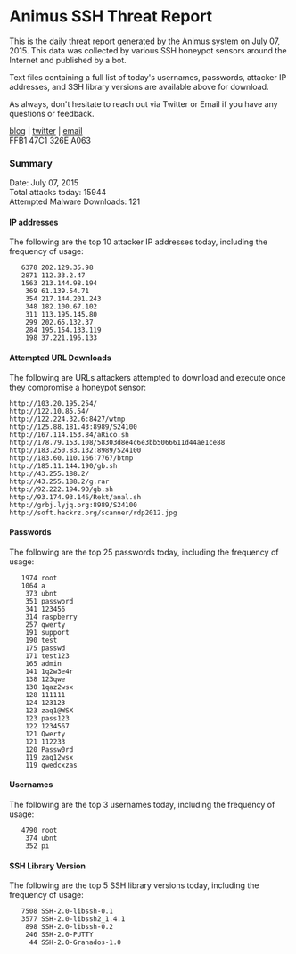 # Animus SSH Threat Report

This is the daily threat report generated by the Animus system on July 07, 2015. This data was collected by various SSH honeypot sensors around the Internet and published by a bot.  

Text files containing a full list of today's usernames, passwords, attacker IP addresses, and SSH library versions are available above for download.  

As always, don't hesitate to reach out via Twitter or Email if you have any questions or feedback.  

[blog](http://morris.guru) | [twitter](https://twitter.com/andrew___morris) | [email](mailto:andrew@morris.guru)  
FFB1 47C1 326E A063  

### Summary

Date: July 07, 2015  
Total attacks today: 15944  
Attempted Malware Downloads: 121 

#### IP addresses
The following are the top 10 attacker IP addresses today, including the frequency of usage:
```
   6378 202.129.35.98
   2871 112.33.2.47
   1563 213.144.98.194
    369 61.139.54.71
    354 217.144.201.243
    348 182.100.67.102
    311 113.195.145.80
    299 202.65.132.37
    284 195.154.133.119
    198 37.221.196.133
```

#### Attempted URL Downloads
The following are URLs attackers attempted to download and execute once they compromise a honeypot sensor:
```
http://103.20.195.254/
http://122.10.85.54/
http://122.224.32.6:8427/wtmp
http://125.88.181.43:8989/S24100
http://167.114.153.84/aRico.sh
http://178.79.153.108/58303d8e4c6e3bb5066611d44ae1ce88
http://183.250.83.132:8989/S24100
http://183.60.110.166:7767/btmp
http://185.11.144.190/gb.sh
http://43.255.188.2/
http://43.255.188.2/g.rar
http://92.222.194.90/gb.sh
http://93.174.93.146/Rekt/anal.sh
http://grbj.lyjq.org:8989/S24100
http://soft.hackrz.org/scanner/rdp2012.jpg
```

#### Passwords
The following are the top 25 passwords today, including the frequency of usage:
```
   1974 root
   1064 a
    373 ubnt
    351 password
    341 123456
    314 raspberry
    257 qwerty
    191 support
    190 test
    175 passwd
    171 test123
    165 admin
    141 1q2w3e4r
    138 123qwe
    130 1qaz2wsx
    128 111111
    124 123123
    123 zaq1@WSX
    123 pass123
    122 1234567
    121 Qwerty
    121 112233
    120 Passw0rd
    119 zaq12wsx
    119 qwedcxzas
```

#### Usernames
The following are the top 3 usernames today, including the frequency of usage:
```
   4790 root
    374 ubnt
    352 pi
```

#### SSH Library Version
The following are the top 5 SSH library versions today, including the frequency of usage:
```
   7508 SSH-2.0-libssh-0.1
   3577 SSH-2.0-libssh2_1.4.1
    898 SSH-2.0-libssh-0.2
    246 SSH-2.0-PUTTY
     44 SSH-2.0-Granados-1.0
```
